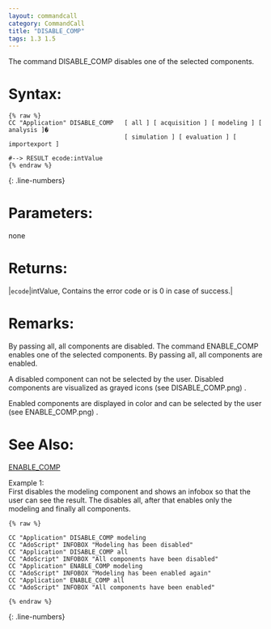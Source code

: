 ```yaml
---
layout: commandcall
category: CommandCall
title: "DISABLE_COMP"
tags: 1.3 1.5
---
```


The command DISABLE_COMP disables one of the selected components.

# Syntax:  

```adoscript
{% raw %}
CC "Application" DISABLE_COMP 	[ all ] [ acquisition ] [ modeling ] [ analysis ]�
								[ simulation ] [ evaluation ] [ importexport ]

#--> RESULT ecode:intValue
{% endraw %}
```
{: .line-numbers}

# Parameters:  

none

# Returns:  

|`ecode`|intValue, Contains the error code or is 0 in case of success.|

# Remarks:

By passing all, all components are disabled. The command ENABLE_COMP enables one of the selected components. By passing all, all components are enabled.

A disabled component can not be selected by the user. Disabled components are visualized as grayed icons (see DISABLE_COMP.png) .

Enabled components are displayed in color and can be selected by the user  (see ENABLE_COMP.png) .

# See Also:  

[ENABLE_COMP](enable_comp.html "ENABLE_COMP")  


Example 1:  
First disables the modeling component and shows an infobox so that the user can see the result. The disables all, after that enables only the modeling and finally all components.

```adoscript
{% raw %}

CC "Application" DISABLE_COMP modeling
CC "AdoScript" INFOBOX "Modeling has been disabled"
CC "Application" DISABLE_COMP all
CC "AdoScript" INFOBOX "All components have been disabled"
CC "Application" ENABLE_COMP modeling
CC "AdoScript" INFOBOX "Modeling has been enabled again"
CC "Application" ENABLE_COMP all
CC "AdoScript" INFOBOX "All components have been enabled"

{% endraw %}
```
{: .line-numbers}

